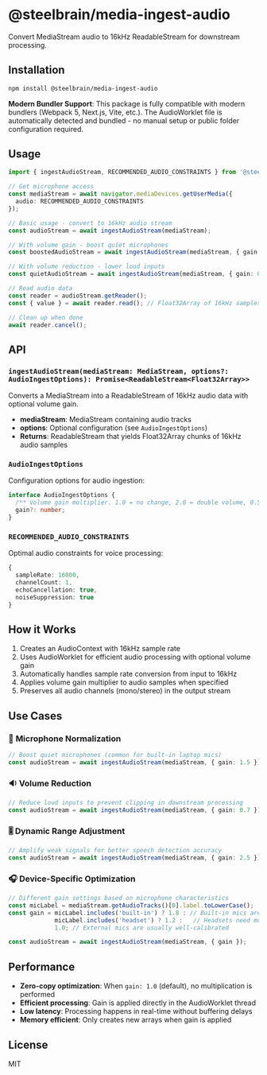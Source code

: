 # @steelbrain/media-ingest-audio

Convert MediaStream audio to 16kHz ReadableStream for downstream processing.

## Installation

```bash
npm install @steelbrain/media-ingest-audio
```

**Modern Bundler Support**: This package is fully compatible with modern bundlers (Webpack 5, Next.js, Vite, etc.). The AudioWorklet file is automatically detected and bundled - no manual setup or public folder configuration required.

## Usage

```typescript
import { ingestAudioStream, RECOMMENDED_AUDIO_CONSTRAINTS } from '@steelbrain/media-ingest-audio';

// Get microphone access
const mediaStream = await navigator.mediaDevices.getUserMedia({
  audio: RECOMMENDED_AUDIO_CONSTRAINTS
});

// Basic usage - convert to 16kHz audio stream
const audioStream = await ingestAudioStream(mediaStream);

// With volume gain - boost quiet microphones
const boostedAudioStream = await ingestAudioStream(mediaStream, { gain: 2.0 });

// With volume reduction - lower loud inputs
const quietAudioStream = await ingestAudioStream(mediaStream, { gain: 0.5 });

// Read audio data
const reader = audioStream.getReader();
const { value } = await reader.read(); // Float32Array of 16kHz samples

// Clean up when done
await reader.cancel();
```

## API

### `ingestAudioStream(mediaStream: MediaStream, options?: AudioIngestOptions): Promise<ReadableStream<Float32Array>>`

Converts a MediaStream into a ReadableStream of 16kHz audio data with optional volume gain.

- **mediaStream**: MediaStream containing audio tracks
- **options**: Optional configuration (see `AudioIngestOptions`)
- **Returns**: ReadableStream that yields Float32Array chunks of 16kHz audio samples

### `AudioIngestOptions`

Configuration options for audio ingestion:

```typescript
interface AudioIngestOptions {
  /** Volume gain multiplier. 1.0 = no change, 2.0 = double volume, 0.5 = half volume. Default: 1.0 */
  gain?: number;
}
```

### `RECOMMENDED_AUDIO_CONSTRAINTS`

Optimal audio constraints for voice processing:

```typescript
{
  sampleRate: 16000,
  channelCount: 1,
  echoCancellation: true,
  noiseSuppression: true
}
```

## How it Works

1. Creates an AudioContext with 16kHz sample rate
2. Uses AudioWorklet for efficient audio processing with optional volume gain
3. Automatically handles sample rate conversion from input to 16kHz
4. Applies volume gain multiplier to audio samples when specified
5. Preserves all audio channels (mono/stereo) in the output stream

## Use Cases

### 🎤 **Microphone Normalization**
```typescript
// Boost quiet microphones (common for built-in laptop mics)
const audioStream = await ingestAudioStream(mediaStream, { gain: 1.5 });
```

### 🔉 **Volume Reduction**
```typescript
// Reduce loud inputs to prevent clipping in downstream processing
const audioStream = await ingestAudioStream(mediaStream, { gain: 0.7 });
```

### 🎚️ **Dynamic Range Adjustment**
```typescript
// Amplify weak signals for better speech detection accuracy
const audioStream = await ingestAudioStream(mediaStream, { gain: 2.5 });
```

### 🎧 **Device-Specific Optimization**
```typescript
// Different gain settings based on microphone characteristics
const micLabel = mediaStream.getAudioTracks()[0].label.toLowerCase();
const gain = micLabel.includes('built-in') ? 1.8 : // Built-in mics are usually quiet
             micLabel.includes('headset') ? 1.2 :   // Headsets need moderate boost
             1.0; // External mics are usually well-calibrated

const audioStream = await ingestAudioStream(mediaStream, { gain });
```

## Performance

- **Zero-copy optimization**: When `gain: 1.0` (default), no multiplication is performed
- **Efficient processing**: Gain is applied directly in the AudioWorklet thread
- **Low latency**: Processing happens in real-time without buffering delays
- **Memory efficient**: Only creates new arrays when gain is applied

## License

MIT
